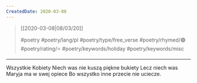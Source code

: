 ```yaml
---
CreatedDate: 2020-03-08
---
```


> [[2020-03-08|08/03/20]]
> 
> #poetry 
> #poetry/lang/pl 
> #poetry/type/free_verse 
> #poetry/rhymed/🟢  
> #poetry/rating/⭐ 
> #poetry/keywords/holiday #poetry/keywords/misc 

---

Wszystkie Kobiety
Niech was nie kuszą piękne bukiety
Lecz niech was Maryja ma w swej opiece
Bo wszystko inne przecie nie uciecze.